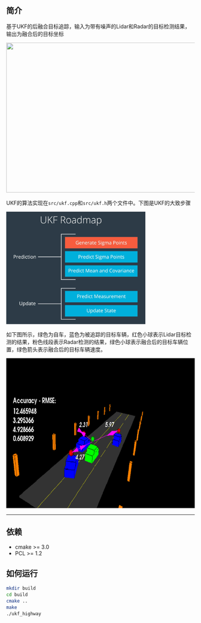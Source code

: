 ## 简介
基于UKF的后融合目标追踪，输入为带有噪声的Lidar和Radar的目标检测结果，输出为融合后的目标坐标

<img src="media/ukf_highway_tracked.gif" width="700" height="400" />

UKF的算法实现在`src/ukf.cpp`和`src/ukf.h`两个文件中。下图是UKF的大致步骤

<img src="media/UKF_roadmap.png" height="300" />  

如下图所示，绿色为自车，蓝色为被追踪的目标车辆，红色小球表示Lidar目标检测的结果，粉色线段表示Radar检测的结果，绿色小球表示融合后的目标车辆位置，绿色箭头表示融合后的目标车辆速度。

<img src="media/ukf_highway.png" width="700" height="400" />  

---

## 依赖
* cmake >= 3.0
* PCL >= 1.2

## 如何运行
```bash
mkdir build
cd build
cmake ..
make
./ukf_highway
```
